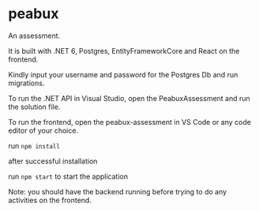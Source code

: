 
# peabux

An assessment.

It is built with .NET 6, Postgres, EntityFrameworkCore and React on the frontend.

Kindly input your username and password for the Postgres Db and run migrations.

To run the .NET API in Visual Studio, open the PeabuxAssessment and run the solution file.

To run the frontend, open the peabux-assessment in VS Code or any code editor of your choice.

run `npm install`

after successful installation

run `npm start` to start the application

Note: you should have the backend running before trying to do any activities on the frontend.
